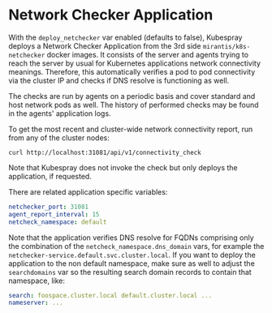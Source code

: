 # Network Checker Application

With the ``deploy_netchecker`` var enabled (defaults to false), Kubespray deploys a
Network Checker Application from the 3rd side `mirantis/k8s-netchecker` docker
images. It consists of the server and agents trying to reach the server by usual
for Kubernetes applications network connectivity meanings. Therefore, this
automatically verifies a pod to pod connectivity via the cluster IP and checks
if DNS resolve is functioning as well.

The checks are run by agents on a periodic basis and cover standard and host network
pods as well. The history of performed checks may be found in the agents' application
logs.

To get the most recent and cluster-wide network connectivity report, run from
any of the cluster nodes:

```ShellSession
curl http://localhost:31081/api/v1/connectivity_check
```

Note that Kubespray does not invoke the check but only deploys the application, if
requested.

There are related application specific variables:

```yml
netchecker_port: 31081
agent_report_interval: 15
netcheck_namespace: default
```

Note that the application verifies DNS resolve for FQDNs comprising only the
combination of the ``netcheck_namespace.dns_domain`` vars, for example the
``netchecker-service.default.svc.cluster.local``. If you want to deploy the application
to the non default namespace, make sure as well to adjust the ``searchdomains`` var
so the resulting search domain records to contain that namespace, like:

```yml
search: foospace.cluster.local default.cluster.local ...
nameserver: ...
```
